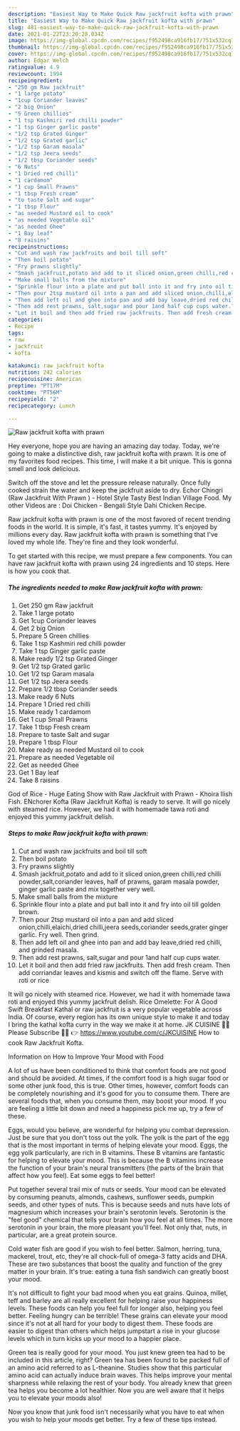 ```yaml
---
description: "Easiest Way to Make Quick Raw jackfruit kofta with prawn"
title: "Easiest Way to Make Quick Raw jackfruit kofta with prawn"
slug: 481-easiest-way-to-make-quick-raw-jackfruit-kofta-with-prawn
date: 2021-01-22T23:20:28.034Z
image: https://img-global.cpcdn.com/recipes/f952498ca916fb17/751x532cq70/raw-jackfruit-kofta-with-prawn-recipe-main-photo.jpg
thumbnail: https://img-global.cpcdn.com/recipes/f952498ca916fb17/751x532cq70/raw-jackfruit-kofta-with-prawn-recipe-main-photo.jpg
cover: https://img-global.cpcdn.com/recipes/f952498ca916fb17/751x532cq70/raw-jackfruit-kofta-with-prawn-recipe-main-photo.jpg
author: Edgar Welch
ratingvalue: 4.9
reviewcount: 1994
recipeingredient:
- "250 gm Raw jackfruit"
- "1 large potato"
- "1cup Coriander leaves"
- "2 big Onion"
- "5 Green chillies"
- "1 tsp Kashmiri red chilli powder"
- "1 tsp Ginger garlic paste"
- "1/2 tsp Grated Ginger"
- "1/2 tsp Grated garlic"
- "1/2 tsp Garam masala"
- "1/2 tsp Jeera seeds"
- "1/2 tbsp Coriander seeds"
- "6 Nuts"
- "1 Dried red chilli"
- "1 cardamom"
- "1 cup Small Prawns"
- "1 tbsp Fresh cream"
- "to taste Salt and sugar"
- "1 tbsp Flour"
- "as needed Mustard oil to cook"
- "as needed Vegetable oil"
- "as needed Ghee"
- "1 Bay leaf"
- "8 raisins"
recipeinstructions:
- "Cut and wash raw jackfruits and boil till soft"
- "Then boil potato"
- "Fry prawns slightly"
- "Smash jackfruit,potato and add to it sliced onion,green chilli,red chilli powder,salt,coriander leaves, half of prawns, garam masala powder, ginger garlic paste and mix together very well."
- "Make small balls from the mixture"
- "Sprinkle flour into a plate and put ball into it and fry into oil till golden brown."
- "Then pour 2tsp mustard oil into a pan and add sliced onion,chilli,elaichi,dried chilli,jeera seeds,coriander seeds,grater ginger garlic. Fry well. Then grind."
- "Then add left oil and ghee into pan and add bay leave,dried red chilli, and grinded masala."
- "Then add rest prawns, salt,sugar and pour 1and half cup cups water."
- "Let it boil and then add fried raw jackfruits. Then add fresh cream. Then add corriandar leaves and kismis and switch off the flame. Serve with roti or rice"
categories:
- Recipe
tags:
- raw
- jackfruit
- kofta

katakunci: raw jackfruit kofta 
nutrition: 242 calories
recipecuisine: American
preptime: "PT17M"
cooktime: "PT56M"
recipeyield: "2"
recipecategory: Lunch

---
```



![Raw jackfruit kofta with prawn](https://img-global.cpcdn.com/recipes/f952498ca916fb17/751x532cq70/raw-jackfruit-kofta-with-prawn-recipe-main-photo.jpg)

Hey everyone, hope you are having an amazing day today. Today, we're going to make a distinctive dish, raw jackfruit kofta with prawn. It is one of my favorites food recipes. This time, I will make it a bit unique. This is gonna smell and look delicious.

Switch off the stove and let the pressure release naturally. Once fully cooked strain the water and keep the jackfruit aside to dry. Echor Chingri (Raw Jackfruit With Prawn ) - Hotel Style Tasty Best Indian Village Food. My other Videos are : Doi Chicken - Bengali Style Dahi Chicken Recipe.

Raw jackfruit kofta with prawn is one of the most favored of recent trending foods in the world. It is simple, it's fast, it tastes yummy. It's enjoyed by millions every day. Raw jackfruit kofta with prawn is something that I've loved my whole life. They're fine and they look wonderful.


To get started with this recipe, we must prepare a few components. You can have raw jackfruit kofta with prawn using 24 ingredients and 10 steps. Here is how you cook that.

<!--inarticleads1-->

##### The ingredients needed to make Raw jackfruit kofta with prawn:

1. Get 250 gm Raw jackfruit
1. Take 1 large potato
1. Get 1cup Coriander leaves
1. Get 2 big Onion
1. Prepare 5 Green chillies
1. Take 1 tsp Kashmiri red chilli powder
1. Take 1 tsp Ginger garlic paste
1. Make ready 1/2 tsp Grated Ginger
1. Get 1/2 tsp Grated garlic
1. Get 1/2 tsp Garam masala
1. Get 1/2 tsp Jeera seeds
1. Prepare 1/2 tbsp Coriander seeds
1. Make ready 6 Nuts
1. Prepare 1 Dried red chilli
1. Make ready 1 cardamom
1. Get 1 cup Small Prawns
1. Take 1 tbsp Fresh cream
1. Prepare to taste Salt and sugar
1. Prepare 1 tbsp Flour
1. Make ready as needed Mustard oil to cook
1. Prepare as needed Vegetable oil
1. Get as needed Ghee
1. Get 1 Bay leaf
1. Take 8 raisins


God of Rice - Huge Eating Show with Raw Jackfruit with Prawn - Khoira Ilish Fish. ENchorer Kofta (Raw Jackfruit Kofta) is ready to serve. It will go nicely with steamed rice. However, we had it with homemade tawa roti and enjoyed this yummy jackfruit delish. 

<!--inarticleads2-->

##### Steps to make Raw jackfruit kofta with prawn:

1. Cut and wash raw jackfruits and boil till soft
1. Then boil potato
1. Fry prawns slightly
1. Smash jackfruit,potato and add to it sliced onion,green chilli,red chilli powder,salt,coriander leaves, half of prawns, garam masala powder, ginger garlic paste and mix together very well.
1. Make small balls from the mixture
1. Sprinkle flour into a plate and put ball into it and fry into oil till golden brown.
1. Then pour 2tsp mustard oil into a pan and add sliced onion,chilli,elaichi,dried chilli,jeera seeds,coriander seeds,grater ginger garlic. Fry well. Then grind.
1. Then add left oil and ghee into pan and add bay leave,dried red chilli, and grinded masala.
1. Then add rest prawns, salt,sugar and pour 1and half cup cups water.
1. Let it boil and then add fried raw jackfruits. Then add fresh cream. Then add corriandar leaves and kismis and switch off the flame. Serve with roti or rice


It will go nicely with steamed rice. However, we had it with homemade tawa roti and enjoyed this yummy jackfruit delish. Rice Omelette: For A Good Swift Breakfast Kathal or raw jackfruit is a very popular vegetable across India. Of course, every region has its own unique style to make it and today I bring the kathal kofta curry in the way we make it at home. JK CUISINE 🙏🙏 Please Subscribe 🙏🙏 👉 https://www.youtube.com/c/JKCUISINE How to cook Raw Jackfruit Kofta. 

Information on How to Improve Your Mood with Food


A lot of us have been conditioned to think that comfort foods are not good and should be avoided. At times, if the comfort food is a high sugar food or some other junk food, this is true. Other times, however, comfort foods can be completely nourishing and it's good for you to consume them. There are several foods that, when you consume them, may boost your mood. If you are feeling a little bit down and need a happiness pick me up, try a few of these.

Eggs, would you believe, are wonderful for helping you combat depression. Just be sure that you don't toss out the yolk. The yolk is the part of the egg that is the most important in terms of helping elevate your mood. Eggs, the egg yolk particularly, are rich in B vitamins. These B vitamins are fantastic for helping to elevate your mood. This is because the B vitamins increase the function of your brain's neural transmitters (the parts of the brain that affect how you feel). Eat some eggs to feel better!

Put together several trail mix of nuts or seeds. Your mood can be elevated by consuming peanuts, almonds, cashews, sunflower seeds, pumpkin seeds, and other types of nuts. This is because seeds and nuts have lots of magnesium which increases your brain's serotonin levels. Serotonin is the "feel good" chemical that tells your brain how you feel at all times. The more serotonin in your brain, the more pleasant you'll feel. Not only that, nuts, in particular, are a great protein source.

Cold water fish are good if you wish to feel better. Salmon, herring, tuna, mackerel, trout, etc, they're all chock-full of omega-3 fatty acids and DHA. These are two substances that boost the quality and function of the grey matter in your brain. It's true: eating a tuna fish sandwich can greatly boost your mood. 

It's not difficult to fight your bad mood when you eat grains. Quinoa, millet, teff and barley are all really excellent for helping raise your happiness levels. These foods can help you feel full for longer also, helping you feel better. Feeling hungry can be terrible! These grains can elevate your mood since it's not at all hard for your body to digest them. These foods are easier to digest than others which helps jumpstart a rise in your glucose levels which in turn kicks up your mood to a happier place.

Green tea is really good for your mood. You just knew green tea had to be included in this article, right? Green tea has been found to be packed full of an amino acid referred to as L-theanine. Studies show that this particular amino acid can actually induce brain waves. This helps improve your mental sharpness while relaxing the rest of your body. You already knew that green tea helps you become a lot healthier. Now you are well aware that it helps you to elevate your moods also!

Now you know that junk food isn't necessarily what you have to eat when you wish to help your moods get better. Try  a few  of  these  tips  instead.

